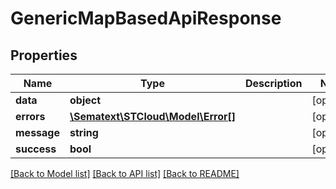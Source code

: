 # GenericMapBasedApiResponse

## Properties
Name | Type | Description | Notes
------------ | ------------- | ------------- | -------------
**data** | **object** |  | [optional] 
**errors** | [**\Sematext\STCloud\Model\Error[]**](Error.md) |  | [optional] 
**message** | **string** |  | [optional] 
**success** | **bool** |  | [optional] 

[[Back to Model list]](../../README.md#documentation-for-models) [[Back to API list]](../../README.md#documentation-for-api-endpoints) [[Back to README]](../../README.md)

